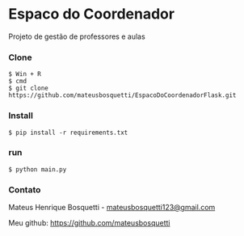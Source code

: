 # Espaco do Coordenador

Projeto de gestão de professores e aulas

### Clone
```
$ Win + R
$ cmd
$ git clone https://github.com/mateusbosquetti/EspacoDoCoordenadorFlask.git
```
### Install
```
$ pip install -r requirements.txt
```

### run
```
$ python main.py
```

### Contato

Mateus Henrique Bosquetti - mateusbosquetti123@gmail.com

Meu github: https://github.com/mateusbosquetti
